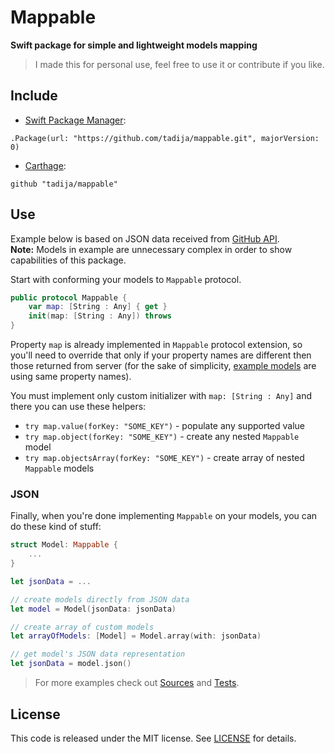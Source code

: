 # Mappable

**Swift package for simple and lightweight models mapping**

> I made this for personal use, feel free to use it or contribute if you like.

## Include

- [Swift Package Manager](https://swift.org/package-manager/):

```
.Package(url: "https://github.com/tadija/mappable.git", majorVersion: 0)
```

- [Carthage](https://github.com/Carthage/Carthage):

```
github "tadija/mappable"
```

## Use

Example below is based on JSON data received from [GitHub API](https://developer.github.com/v3/).  
**Note:** Models in example are unnecessary complex in order to show capabilities of this package.

Start with conforming your models to `Mappable` protocol.  

```swift
public protocol Mappable {
    var map: [String : Any] { get }
    init(map: [String : Any]) throws
}
```


Property `map` is already implemented in `Mappable` protocol extension, so you'll need to override that only if your property names are different then those returned from server (for the sake of simplicity, [example models](Tests/MappableTests/Models.swift) are using same property names).

You must implement only custom initializer with `map: [String : Any]` and there you can use these helpers:

- `try map.value(forKey: "SOME_KEY")` - populate any supported value
- `try map.object(forKey: "SOME_KEY")` - create any nested `Mappable` model
- `try map.objectsArray(forKey: "SOME_KEY")` - create array of nested `Mappable` models

### JSON

Finally, when you're done implementing `Mappable` on your models, you can do these kind of stuff:

```swift
struct Model: Mappable {
	...
}

let jsonData = ...

// create models directly from JSON data
let model = Model(jsonData: jsonData)

// create array of custom models
let arrayOfModels: [Model] = Model.array(with: jsonData)

// get model's JSON data representation
let jsonData = model.json()
```

> For more examples check out [Sources](Sources) and [Tests](Tests).

## License
This code is released under the MIT license. See [LICENSE](LICENSE) for details.

